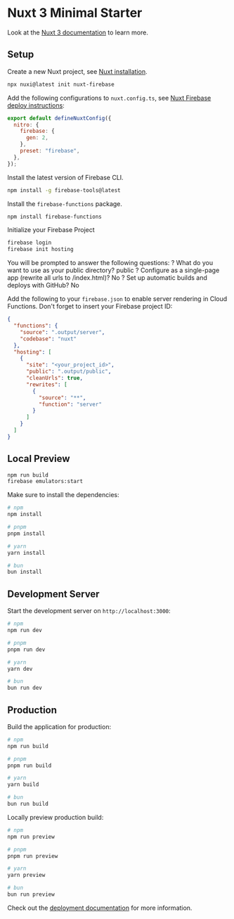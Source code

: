 # Nuxt 3 Minimal Starter

Look at the [Nuxt 3 documentation](https://nuxt.com/docs/getting-started/introduction) to learn more.

## Setup

Create a new Nuxt project, see [Nuxt installation](https://nuxt.com/docs/getting-started/installation).

```bash
npx nuxi@latest init nuxt-firebase
```

Add the following configurations to `nuxt.config.ts`, see [Nuxt Firebase deploy instructions](https://nuxt.com/deploy/firebase):

```javascript
export default defineNuxtConfig({
  nitro: {
    firebase: {
      gen: 2,
    },
    preset: "firebase",
  },
});
```

Install the latest version of Firebase CLI.

```bash
npm install -g firebase-tools@latest
```

Install the `firebase-functions` package.

```bash
npm install firebase-functions
```

Initialize your Firebase Project

```bash
firebase login
firebase init hosting
```

You will be prompted to answer the following questions:
? What do you want to use as your public directory? public
? Configure as a single-page app (rewrite all urls to /index.html)? No
? Set up automatic builds and deploys with GitHub? No

Add the following to your `firebase.json` to enable server rendering in Cloud Functions. Don't forget to insert your Firebase project ID:

```json
{
  "functions": {
    "source": ".output/server",
    "codebase": "nuxt"
  },
  "hosting": [
    {
      "site": "<your_project_id>",
      "public": ".output/public",
      "cleanUrls": true,
      "rewrites": [
        {
          "source": "**",
          "function": "server"
        }
      ]
    }
  ]
}
```

## Local Preview

```bash
npm run build
firebase emulators:start
```

Make sure to install the dependencies:

```bash
# npm
npm install

# pnpm
pnpm install

# yarn
yarn install

# bun
bun install
```

## Development Server

Start the development server on `http://localhost:3000`:

```bash
# npm
npm run dev

# pnpm
pnpm run dev

# yarn
yarn dev

# bun
bun run dev
```

## Production

Build the application for production:

```bash
# npm
npm run build

# pnpm
pnpm run build

# yarn
yarn build

# bun
bun run build
```

Locally preview production build:

```bash
# npm
npm run preview

# pnpm
pnpm run preview

# yarn
yarn preview

# bun
bun run preview
```

Check out the [deployment documentation](https://nuxt.com/docs/getting-started/deployment) for more information.
